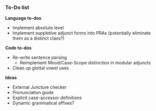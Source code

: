 ### To-Do list

**Language to-dos**

- Implement absolute level
- Implement suppletive adjunct forms into PRAs (potentially eliminate them as a distinct class?)
 
**Code to-dos**

 - Re-write sentence parsing
    - Reimplement Mood/Case-Scope distinction in modular adjuncts
 - Clean up glottal vowel uses

**Ideas**

- External Juncture checker
- Pronunciation guide
- Explicit case-accessor definitions
- Dynamic grammatical affixes?